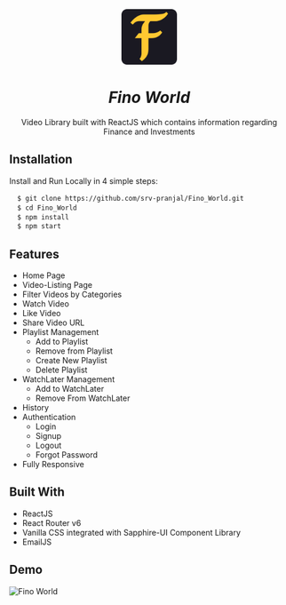 <div align="center">
  <img src="public//android-chrome-512x512.png" height="100" width="100" alt="logo"/>
  
# ***Fino World***
Video Library built with ReactJS which contains information regarding Finance and Investments
</div>

## Installation

Install and Run Locally in 4 simple steps:

```bash
  $ git clone https://github.com/srv-pranjal/Fino_World.git
  $ cd Fino_World
  $ npm install
  $ npm start
```

## Features

- Home Page
- Video-Listing Page
- Filter Videos by Categories
- Watch Video
- Like Video
- Share Video URL
- Playlist Management
  - Add to Playlist
  - Remove from Playlist
  - Create New Playlist
  - Delete Playlist
- WatchLater Management
  - Add to WatchLater
  - Remove From WatchLater
- History
- Authentication
  - Login
  - Signup
  - Logout
  - Forgot Password
- Fully Responsive

## Built With

- ReactJS
- React Router v6
- Vanilla CSS integrated with Sapphire-UI Component Library
- EmailJS

## Demo
![Fino World](https://user-images.githubusercontent.com/72640415/178159969-e9eb2e6f-5aaa-4578-98a1-bffa55c61445.gif)
